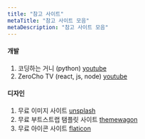 ```yaml
---
title: "참고 사이트"
metaTitle: "참고 사이트 모음"
metaDescription: "참고 사이트 모음"
---
```

#### 개발
   1. 코딩하는 거니 (python) [youtube](https://www.youtube.com/channel/UCO7g158NWgLyn98z8v3zduA/featured)
   2. ZeroCho TV (react, js, node)  [youtube](https://www.youtube.com/channel/UCp-vBtwvBmDiGqjvLjChaJw)

#### 디자인
   1. 무료 이미지 사이트 [unsplash](https://unsplash.com/)
   2. 무료 부트스트랩 탬플릿 사이트 [themewagon](https://themewagon.com/theme_tag/free/)
   3. 무료 아이콘 사이트 [flaticon](https://www.flaticon.com/)